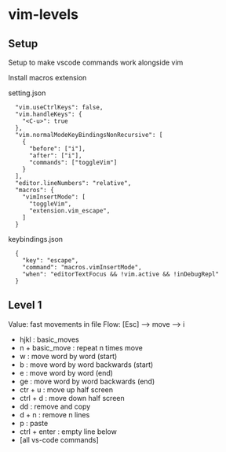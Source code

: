 # vim-levels

## Setup

Setup to make vscode commands work alongside vim

Install macros extension

setting.json

```
  "vim.useCtrlKeys": false,
  "vim.handleKeys": {
    "<C-u>": true
  },
  "vim.normalModeKeyBindingsNonRecursive": [
    {
      "before": ["i"],
      "after": ["i"],
      "commands": ["toggleVim"]
    }
  ],
  "editor.lineNumbers": "relative",
  "macros": {
    "vimInsertMode": [
      "toggleVim",
      "extension.vim_escape",
    ]
  }
```

keybindings.json

```
  {
    "key": "escape",
    "command": "macros.vimInsertMode",
    "when": "editorTextFocus && !vim.active && !inDebugRepl"
  }
```

## Level 1

Value: fast movements in file
Flow: [Esc] --> move --> i

- hjkl : basic_moves
- n + basic_move : repeat n times move
- w : move word by word (start)
- b : move word by word backwards (start)
- e : move word by word (end)
- ge : move word by word backwards (end)
- ctr + u : move up half screen
- ctrl + d : move down half screen
- dd : remove and copy
- d + n : remove n lines
- p : paste
- ctrl + enter : empty line below
- [all vs-code commands]
